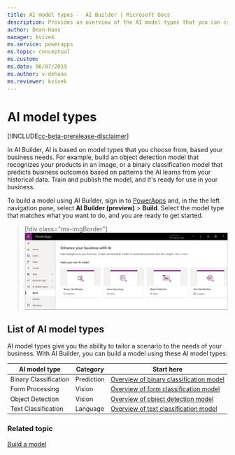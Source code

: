 ```yaml
---
title: AI model types -  AI Builder | Microsoft Docs
description: Provides an overview of the AI model types that you can create in AI Builder.
author: Dean-Haas
manager: kvivek
ms.service: powerapps
ms.topic: conceptual
ms.custom: 
ms.date: 06/07/2019
ms.author: v-dehaas
ms.reviewer: kvivek
---
```


# AI model types

[!INCLUDE[cc-beta-prerelease-disclaimer](./includes/cc-beta-prerelease-disclaimer.md)]

In AI Builder, AI is based on model types that you choose from, based your business needs. For example, build an object detection model that recognizes your products in an image, or a binary classification model that predicts business outcomes based on patterns the AI learns from your historical data.  Train and publish the model, and it's ready for use in your business.

To build a model using AI Builder, sign in to [PowerApps](https://web.powerapps.com) and, in the the left navigation pane, select **AI Builder (preview)** > **Build**. Select the model type that matches what you want to do, and you are ready to get started.

> [!div class="mx-imgBorder"]
> ![AI Builder home page](media/ai-builder-home.png "AI Builder home page")

## List of AI model types 

AI model types give you the ability to tailor a scenario to the needs of your business. With AI Builder, you can build a model using these AI model types:  

| AI model type  | Category  | Start here
|---|---|---|
| Binary Classification   | Prediction  | [Overview of binary classification model](binary-classification-overview.md)
| Form Processing  | Vision   | [Overview of form classification model](form-processing-model-overview.md)
| Object Detection  | Vision   | [Overview of object detection model](object-detection-overview.md)
| Text Classification  |Language   | [Overview of text classification model](text-classification-overview.md)

### Related topic

[Build a model](build-model.md)
